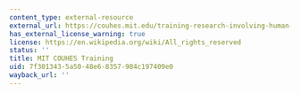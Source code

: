 ```yaml
---
content_type: external-resource
external_url: https://couhes.mit.edu/training-research-involving-human-subjects
has_external_license_warning: true
license: https://en.wikipedia.org/wiki/All_rights_reserved
status: ''
title: MIT COUHES Training
uid: 7f301343-5a50-48e6-8357-984c197409e0
wayback_url: ''
---
```


